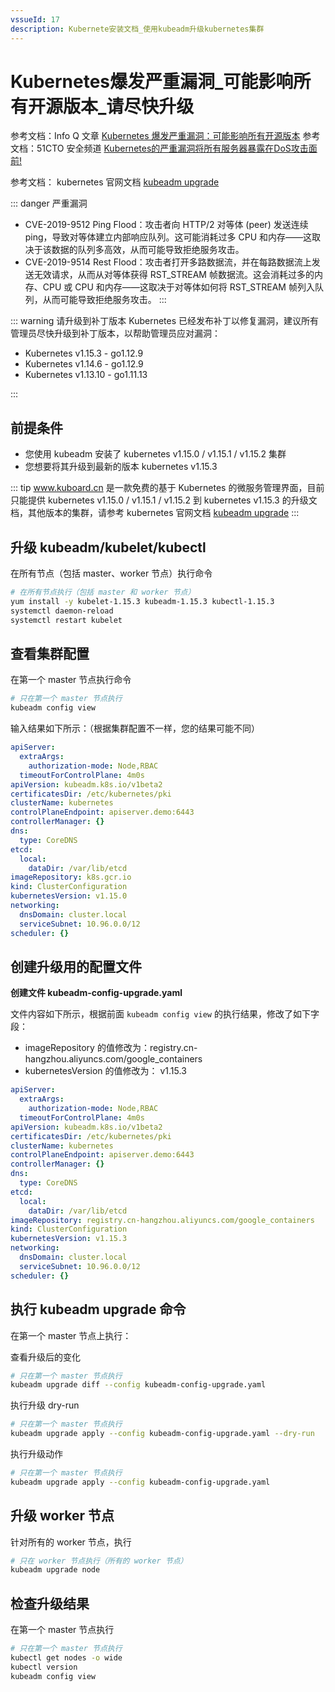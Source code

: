```yaml
---
vssueId: 17
description: Kubernete安装文档_使用kubeadm升级kubernetes集群
---
```


# Kubernetes爆发严重漏洞_可能影响所有开源版本_请尽快升级

参考文档：Info Q 文章 [Kubernetes 爆发严重漏洞：可能影响所有开源版本](https://www.infoq.cn/article/2lxylPOCU4cf9MR2S5fp)
参考文档：51CTO 安全频道 [Kubernetes的严重漏洞将所有服务器暴露在DoS攻击面前!](http://netsecurity.51cto.com/art/201908/601671.htm)

参考文档： kubernetes 官网文档 [kubeadm upgrade](https://kubernetes.io/docs/reference/setup-tools/kubeadm/kubeadm-upgrade/)

::: danger 严重漏洞
* CVE-2019-9512 Ping Flood：攻击者向 HTTP/2 对等体 (peer) 发送连续 ping，导致对等体建立内部响应队列。这可能消耗过多 CPU 和内存——这取决于该数据的队列多高效，从而可能导致拒绝服务攻击。
* CVE-2019-9514 Rest Flood：攻击者打开多路数据流，并在每路数据流上发送无效请求，从而从对等体获得 RST_STREAM 帧数据流。这会消耗过多的内存、CPU 或 CPU 和内存——这取决于对等体如何将 RST_STREAM 帧列入队列，从而可能导致拒绝服务攻击。
:::

::: warning 请升级到补丁版本
Kubernetes 已经发布补丁以修复漏洞，建议所有管理员尽快升级到补丁版本，以帮助管理员应对漏洞：

* Kubernetes v1.15.3 - go1.12.9
* Kubernetes v1.14.6 - go1.12.9
* Kubernetes v1.13.10 - go1.11.13

:::

## 前提条件

* 您使用 kubeadm 安装了 kubernetes v1.15.0 / v1.15.1 / v1.15.2 集群
* 您想要将其升级到最新的版本 kubernetes v1.15.3

::: tip
www.kuboard.cn 是一款免费的基于 Kubernetes 的微服务管理界面，目前只能提供 kubernetes v1.15.0 / v1.15.1 / v1.15.2 到 kubernetes v1.15.3 的升级文档，其他版本的集群，请参考 kubernetes 官网文档 [kubeadm upgrade](https://kubernetes.io/docs/reference/setup-tools/kubeadm/kubeadm-upgrade/)
:::

## 升级 kubeadm/kubelet/kubectl

在所有节点（包括 master、worker 节点）执行命令

``` sh
# 在所有节点执行（包括 master 和 worker 节点）
yum install -y kubelet-1.15.3 kubeadm-1.15.3 kubectl-1.15.3
systemctl daemon-reload
systemctl restart kubelet
```

## 查看集群配置

在第一个 master 节点执行命令

``` sh
# 只在第一个 master 节点执行
kubeadm config view
```

输入结果如下所示：（根据集群配置不一样，您的结果可能不同）

``` yaml {15,17}
apiServer:
  extraArgs:
    authorization-mode: Node,RBAC
  timeoutForControlPlane: 4m0s
apiVersion: kubeadm.k8s.io/v1beta2
certificatesDir: /etc/kubernetes/pki
clusterName: kubernetes
controlPlaneEndpoint: apiserver.demo:6443
controllerManager: {}
dns:
  type: CoreDNS
etcd:
  local:
    dataDir: /var/lib/etcd
imageRepository: k8s.gcr.io
kind: ClusterConfiguration
kubernetesVersion: v1.15.0
networking:
  dnsDomain: cluster.local
  serviceSubnet: 10.96.0.0/12
scheduler: {}
```

## 创建升级用的配置文件

**创建文件 kubeadm-config-upgrade.yaml**

文件内容如下所示，根据前面 `kubeadm config view` 的执行结果，修改了如下字段：
* imageRepository 的值修改为：registry.cn-hangzhou.aliyuncs.com/google_containers
* kubernetesVersion 的值修改为： v1.15.3
``` yaml {15,17}
apiServer:
  extraArgs:
    authorization-mode: Node,RBAC
  timeoutForControlPlane: 4m0s
apiVersion: kubeadm.k8s.io/v1beta2
certificatesDir: /etc/kubernetes/pki
clusterName: kubernetes
controlPlaneEndpoint: apiserver.demo:6443
controllerManager: {}
dns:
  type: CoreDNS
etcd:
  local:
    dataDir: /var/lib/etcd
imageRepository: registry.cn-hangzhou.aliyuncs.com/google_containers
kind: ClusterConfiguration
kubernetesVersion: v1.15.3
networking:
  dnsDomain: cluster.local
  serviceSubnet: 10.96.0.0/12
scheduler: {}
```

## 执行 kubeadm upgrade 命令

在第一个 master 节点上执行：

查看升级后的变化

``` sh
# 只在第一个 master 节点执行
kubeadm upgrade diff --config kubeadm-config-upgrade.yaml
```

执行升级 dry-run

``` sh
# 只在第一个 master 节点执行
kubeadm upgrade apply --config kubeadm-config-upgrade.yaml --dry-run
```

执行升级动作

``` sh
# 只在第一个 master 节点执行
kubeadm upgrade apply --config kubeadm-config-upgrade.yaml
```

## 升级 worker 节点

针对所有的 worker 节点，执行

``` sh
# 只在 worker 节点执行（所有的 worker 节点）
kubeadm upgrade node
```

## 检查升级结果

在第一个 master 节点执行

``` sh
# 只在第一个 master 节点执行
kubectl get nodes -o wide
kubectl version
kubeadm config view
```
